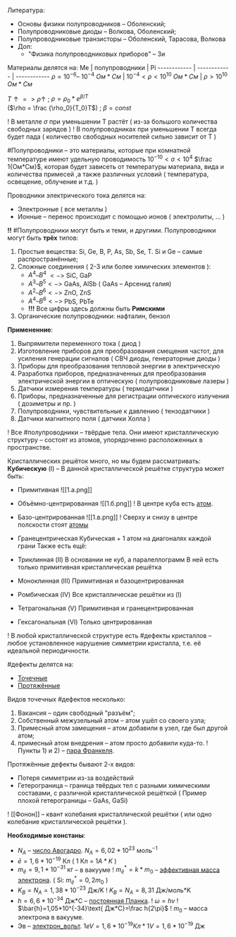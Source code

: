 Литература:
- Основы физики полупроводников – Оболенский;
- Полупроводниковые диоды – Волкова, Оболенский;
- Полупроводниковые транзисторы – Оболенский, Тарасова, Волкова
- Доп:
	- "Физика полупроводниковых приборов" – Зи

Материалы делятся на:
Me | полупроводники | Pi
------------ | ------------ | ------------
$\rho=10^{-6}$– $10^{-4}$ $Ом*См$ | $10^{-4}<\rho<10^{10}$  $Ом*См$ | $\rho>10^{10}$ $Ом*См$ 

$T\uparrow => \rho\uparrow$ ; $\rho=\rho_0*e^{\beta/T}$   
($\rho = \frac {\rho_0}{T_0}T$)  ; $\beta = const$ 

! В металле $\sigma$ при уменьшении T растёт ( из-за большого количества свободных зарядов )
! В полупроводниках при уменьшении T всегда будет пада ( количество свободных носителей сильно зависит от Т )

#Полупроводники – это материалы, которые при комнатной температуре имеют удельную проводимость $10^{-10}<\sigma<10^4$ $\frac 1{Ом*См}$, которая будет зависеть от температуры материала, вида и количества примесей ,а также различных условий ( температура, освещение, облучение и т.д. )

Проводники электрического тока делятся на:
- Электронные ( все металлы )
- Ионные – перенос происходит с помощью ионов ( электролиты, ... )

**!!** #Полупроводники могут быть и теми, и другими.
Полупроводники могут быть **трёх** типов:
1) Простые вещества: Si, Ge, B, P, As, Sb, Se, T. Si и Ge – самые распространённые;
2) Сложные соединения ( 2-3 или более химических элементов ):
	- $A^4$–$B^4$ $<->$ SiC, GaP
	- $A^3–B^5 <->$ GaAs, AlSb ( GaAs – Арсенид галия)
	- $A^2–B^6 <->$ ZnO, ZnS
	- $A^4–B^6 <->$ PbS, PbTe
	- **!!!** Все цифры здесь должны быть **Римскими**
3) Органические полупроводники: нафталин, бензол

**Примененние**:
1. Выпрямители переменного тока ( диод )
2. Изготовление приборов для преобразования смещения частот, для усиления генерации сигналов ( СВЧ диоды, генераторные диоды )
3. Приборы для преобразования тепловой энергии в электрическую
4. Разработка приборов, предназначенных для преобразования электрической энергии в оптическую ( полупроводниковые лазеры )
5. Датчики измерения температуры ( термодатчики )
6. Приборы, предназначенные для регистрации оптического излучения ( дозиметры и пр. )
7. Полупроводники, чувствительные к давлению ( тензодатчики )
8. Датчики магнитного поля ( датчики Холла )

! Все #полупроводники – твёрдые тела. Они имеют кристаллическую структуру – состоят из атомов, упорядоченно расположенных в пространстве.

Кристаллических решёток много, но мы будем рассматривать:
**Кубическую** (I) – В данной кристаллической решётке структура может быть:
- Примитивная
	![[1.a.png]]
	
- Объёмно-центрированная
	![[1.б.png]]
	! В центре куба есть [атом](Атом.md).
- Базо-центрированная
	![[1.в.png]]
	! Сверху и снизу в центре полскости стоят [атомы](Атом.md)
- Гранецентрическая
	Кубическая + 1 атом на диагоналях каждой грани
Также есть ещё:
- Триклинная (II)
	В основании не куб, а паралеллограмм
	В ней есть только примитивная кристаллическая решётка
- Моноклинная (III)
	Примитивная и базоцентрированная
- Ромбическая (IV)
	Все кристаллическае решётки из (I)
- Тетрагональная (V)
	Примитивная и гранецентрированная
- Гексагональная (VI)
	Только центрированная

! В любой кристаллической структуре есть #дефекты кристаллов – любое установленное нарушение симметрии кристалла, т.е. её идеальной периодичности.

#дефекты делятся на:
- [Точечные](Точечные_дефекты.md)
- [Протяжённые](Протяжённые_дефекты.md)

Видов точечных #дефектов несколько:
1) Вакансия – один свободный "разъём";
2) Собственный межузельный атом – атом ушёл со своего узла;
3) Примесный атом замещения – атом добавили в узел, где был другой атом;
4) примесный атом внедрения – атом просто добавили куда-то.
! Пункты 1) и 2) – [пара Франкеля](https://translated.turbopages.org/proxy_u/en-ru.ru.7b785d8e-631f5dbd-6f58db1d-74722d776562/https/www.nuclear-power.com/nuclear-engineering/materials-science/crystallographic-defects/frenkel-defect-frenkel-pair/).

Протяжённые дефекты бывают 2-х видов:
- Потеря симметрии из-за воздействий
- Гетерограница – граница твёрдых тел с разными химическими составами, с различной кристаллической решёткой ( Пример плохой гетерограницы – GaAs, GaSi)

! [[Фонон]] – квант колебания кристаллической решётки ( или одно колебание кристаллической решётки ).

**Необходимые констаны**:
- $N_A$ – [число Авогадро](Число_Авогадро.md). $N_A=6,02*10^{23}\text{ моль}^{-1}$
- $\bar{e} = 1,6*10^{-19}$ Кл ( 1 Кл = $1A*K$ )
- $m_{\bar{e}}=9,1*10^{-31}\text{ кг}$ – в вакууме
	! $m_{\bar{e}}^* = k*m_0$ – [эффективная масса электрона](Эффективная_масса_электрона.md). ( Si: $m_{\bar{e}}^*=0,2m_0$ )
- $K_B = N_A=1,38*10^{-23}\text{ Дж/K}$
	! $K_B = N_A=8,31\text{ Дж/моль*K}$
- $h=6,6*10^{-34}\text{ Дж*С}$ – [постоянная Планка](Постоянная_Планка.md). 
	! $\omega=hv$
	! $\bar{h}=1,05*10^{-34}\text{ Дж*C}=\frac h{2\pi}$
	! $m_0$ – масса электрона в вакууме.
- Эв – [электрон_вольт](Электрон_вольт.md). $1eV=1,6*10^{-19}Кл*1V = 1,6*10^{-19}\text{ Дж}$ 




